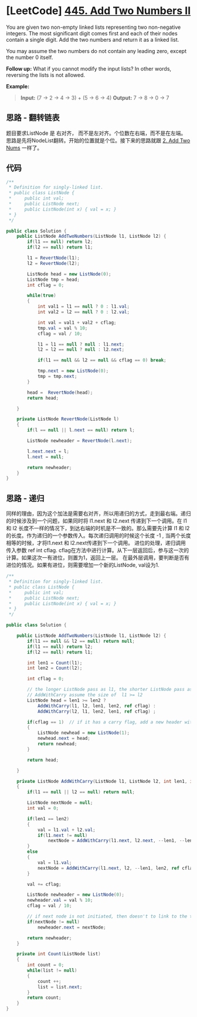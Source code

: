 # [LeetCode] [445. Add Two Numbers II](https://leetcode.com/problems/add-two-numbers-ii/)

You are given two non-empty linked lists representing two non-negative integers. The most significant digit comes first and each of their nodes contain a single digit. Add the two numbers and return it as a linked list.

You may assume the two numbers do not contain any leading zero, except the number 0 itself.

**Follow up:**
What if you cannot modify the input lists? In other words, reversing the lists is not allowed.

**Example:**

>**Input:** (7 -> 2 -> 4 -> 3) + (5 -> 6 -> 4)
**Output:** 7 -> 8 -> 0 -> 7

## 思路 - 翻转链表

题目要求ListNode 是 右对齐， 而不是左对齐。个位数在右端，而不是在左端。思路是先将NodeList翻转。开始的位置就是个位。接下来的思路就跟 [2. Add Two Nums](../2.%20Add%20Two%20Nums/Question-no-recrusive.md) 一样了。

## 代码

``` csharp
/**
 * Definition for singly-linked list.
 * public class ListNode {
 *     public int val;
 *     public ListNode next;
 *     public ListNode(int x) { val = x; }
 * }
 */

public class Solution {
    public ListNode AddTwoNumbers(ListNode l1, ListNode l2) {
        if(l1 == null) return l2;
        if(l2 == null) return l1;

        l1 = RevertNode(l1);
        l2 = RevertNode(l2);

        ListNode head = new ListNode(0);
        ListNode tmp = head;
        int cflag = 0;

        while(true)
        {
            int val1 = l1 == null ? 0 : l1.val;
            int val2 = l2 == null ? 0 : l2.val;

            int val = val1 + val2 + cflag;
            tmp.val = val % 10;
            cflag = val / 10;

            l1 = l1 == null ? null : l1.next;
            l2 = l2 == null ? null : l2.next;

            if(l1 == null && l2 == null && cflag == 0) break;

            tmp.next = new ListNode(0);
            tmp = tmp.next;
        }

        head =  RevertNode(head);
        return head;

    }

    private ListNode RevertNode(ListNode l)
    {
        if(l == null || l.next == null) return l;

        ListNode newheader = RevertNode(l.next);

        l.next.next = l;
        l.next = null;

        return newheader;
    }
}
```

## 思路 - 递归

同样的理由，因为这个加法是需要右对齐，所以用递归的方式，走到最右端。递归的时候涉及到一个问题，如果同时将 l1.next 和 l2.next 传递到下一个调用。在 l1 和 l2 长度不一样的情况下，到达右端的时机是不一致的。那么需要先计算 l1 和 l2的长度。作为递归的一个参数传入。每次递归调用的时候这个长度 -1 , 当两个长度相等的时候，才将l1.next 和 l2.next传递到下一个调用。
进位的处理，递归调用传入参数 ref int cflag. cflag在方法中进行计算。从下一层返回后，参与这一次的计算。如果这次一有进位，则置为1，返回上一层。
在最外层调用，要判断是否有进位的情况。如果有进位，则需要增加一个新的ListNode, val设为1.

```csharp
/**
 * Definition for singly-linked list.
 * public class ListNode {
 *     public int val;
 *     public ListNode next;
 *     public ListNode(int x) { val = x; }
 * }
 */

public class Solution {

    public ListNode AddTwoNumbers(ListNode l1, ListNode l2) {
        if(l1 == null && l2 == null) return null;
        if(l1 == null) return l2;
        if(l2 == null) return l1;

        int len1 = Count(l1);
        int len2 = Count(l2);

        int cflag = 0;

        // the longer ListNode pass as l1, the shorter ListNode pass as l2.
        // AddWithCarry assume the size of  l1 >= l2
        ListNode head = len1 >= len2 ?
            AddWithCarry(l1, l2, len1, len2, ref cflag) :
            AddWithCarry(l2, l1, len2, len1, ref cflag) ;

        if(cflag == 1)  // if it has a carry flag, add a new header with val = 1
        {
            ListNode newhead = new ListNode(1);
            newhead.next = head;
            return newhead;
        }

        return head;

    }

    private ListNode AddWithCarry(ListNode l1, ListNode l2, int len1, int len2, ref int cflag)
    {
        if(l1 == null || l2 == null) return null;

        ListNode nextNode = null;
        int val = 0;

        if(len1 == len2)
        {
            val = l1.val + l2.val;
            if(l1.next != null)
                nextNode = AddWithCarry(l1.next, l2.next, --len1, --len2, ref cflag);
        }
        else
        {
            val = l1.val;
            nextNode = AddWithCarry(l1.next, l2, --len1, len2, ref cflag);
        }

        val += cflag;

        ListNode newheader = new ListNode(0);
        newheader.val = val % 10;
        cflag = val / 10;

        // if next node is not initiated, then doesn't to link to the tail
        if(nextNode != null)
            newheader.next = nextNode;

        return newheader;
    }

    private int Count(ListNode list)
    {
        int count = 0;
        while(list != null)
        {
            count ++;
            list = list.next;
        }
        return count;
    }
}
```
